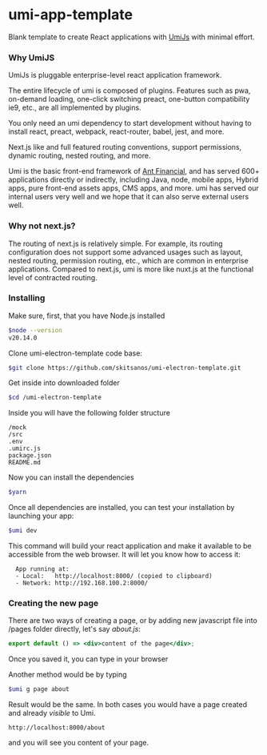 # umi-app-template
Blank template to create React applications with [UmiJs](https://umijs.org) with minimal effort. 

### Why UmiJS

UmiJs is pluggable enterprise-level react application framework.

The entire lifecycle of umi is composed of plugins. Features such as pwa, on-demand loading, one-click switching preact, one-button compatibility ie9, etc., are all implemented by plugins.

You only need an umi dependency to start development without having to install react, preact, webpack, react-router, babel, jest, and more.

Next.js like and full featured routing conventions, support permissions, dynamic routing, nested routing, and more.

Umi is the basic front-end framework of [Ant Financial](https://www.antfin.com/), and has served 600+ applications directly or indirectly, including Java, node, mobile apps, Hybrid apps, pure front-end assets apps, CMS apps, and more. umi has served our internal users very well and we hope that it can also serve external users well.

### Why not next.js?

The routing of next.js is relatively simple. For example, its routing configuration does not support some advanced usages such as layout, nested routing, permission routing, etc., which are common in enterprise applications. Compared to next.js, umi is more like nuxt.js at the functional level of contracted routing.

### Installing

Make sure, first, that you have Node.js installed

```sh
$node --version
v20.14.0
```

Clone umi-electron-template code base:

```sh
$git clone https://github.com/skitsanos/umi-electron-template.git
```

Get inside into downloaded folder

```sh
$cd /umi-electron-template
```

Inside you will have the following folder structure

```
/mock
/src
.env
.umirc.js
package.json
README.md
```

Now you can install the dependencies

```sh
$yarn
```

Once all dependencies are installed, you can test your installation by launching your app:

```sh
$umi dev
```

This command will build your react application and make it available to be accessible from the web browser. It will let you know how to access it:

```
  App running at:
  - Local:   http://localhost:8000/ (copied to clipboard)
  - Network: http://192.168.100.2:8000/
```

### Creating the new page

There are two ways of creating a page, or by adding new javascript file into /pages folder directly, let's say _about.js_:

```jsx
export default () => <div>content of the page</div>;
```

Once you saved it, you can type in your browser

Another method would be by typing

```sh
$umi g page about
```

Result would be the same. In both cases you would have a page created and already _visible_ to Umi.

```
http://localhost:8000/about
```

and you will see you content of your page.